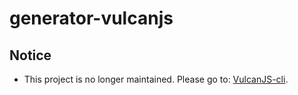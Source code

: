 # generator-vulcanjs

## Notice
- This project is no longer maintained. Please go to: [VulcanJS-cli](https://www.npmjs.com/package/vulcanjs-cli).
